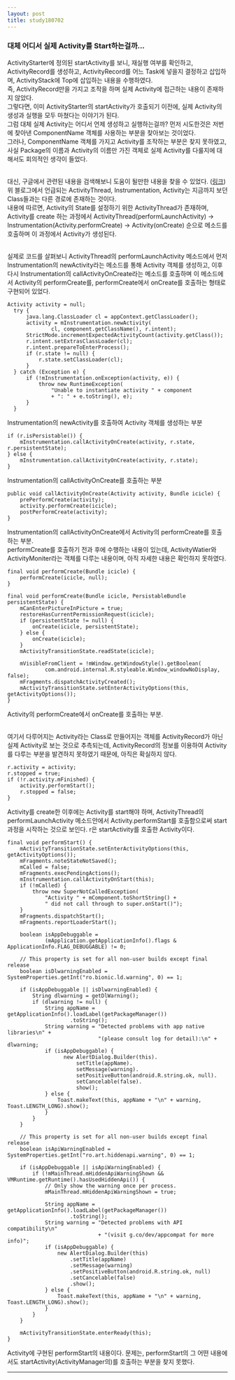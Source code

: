 ```yaml
---
layout: post
title: study180702
---
```

<h3> 대체 어디서 실제 Activity를 Start하는걸까... </h3>

ActivityStarter에 정의된 startActivity를 보니, 재실행 여부를 확인하고, ActivityRecord를 생성하고, ActivityRecord를 어느 Task에 넣을지 결정하고 삽입하며, ActivityStack에 Top에 삽입하는 내용을 수행하였다. 
<br />즉, ActivityRecord만을 가지고 조작을 하며 실제 Activity에 접근하는 내용이 존재하지 않았다. 
<br />그렇다면, 이미 ActivityStarter의 startActivity가 호출되기 이전에, 실제 Activity의 생성과 실행을 모두 마쳤다는 이야기가 된다. 
<br />그럼 대체 실제 Activity는 어디서 언제 생성하고 실행하는걸까? 먼저 시도한것은 저번에 찾아낸 ComponentName 객체를 사용하는 부분을 찾아보는 것이었다. 
<br />그러나, ComponentName 객체를 가지고 Activity를 조작하는 부분은 찾지 못하였고, 사실 Package의 이름과 Activity의 이름만 가진 객체로 실제 Activity를 다룰지에 대해서도 회의적인 생각이 들었다.

<br />대신, 구글에서 관련된 내용을 검색해보니 도움이 될만한 내용을 찾을 수 있었다. ([링크](https://medium.com/@martinomburajr/android-internals-1-how-android-starts-your-main-activity-8fcf80e65222))
<br />위 블로그에서 언급되는 ActivityThread, Instrumentation, Activity는 지금까지 보던 Class들과는 다른 경로에 존재하는 것이다. 
<br />내용에 따르면, Activity의 State를 설정하기 위한 ActivityThread가 존재하며, Activity를 create 하는 과정에서 ActivityThread(performLaunchActivity) -> Instrumentation(Activity.performCreate) -> Activity(onCreate) 순으로 메소드를 호출하며 이 과정에서 Activity가 생성된다.

<br />실제로 코드를 살펴보니 ActivityThread의 performLaunchActivity 메소드에서 먼저 Instrumentation의 newActivity라는 메소드를 통해 Activity 객체를 생성하고, 이후 다시 Instrumentation의 callActivityOnCreate라는 메소드를 호출하며 이 메소드에서 Activity의 performCreate를, performCreate에서 onCreate를 호출하는 형태로 구현되어 있었다.

~~~
Activity activity = null;
  try {
      java.lang.ClassLoader cl = appContext.getClassLoader();
      activity = mInstrumentation.newActivity(
              cl, component.getClassName(), r.intent);
      StrictMode.incrementExpectedActivityCount(activity.getClass());
      r.intent.setExtrasClassLoader(cl);
      r.intent.prepareToEnterProcess();
      if (r.state != null) {
          r.state.setClassLoader(cl);
      }
  } catch (Exception e) {
      if (!mInstrumentation.onException(activity, e)) {
          throw new RuntimeException(
              "Unable to instantiate activity " + component
              + ": " + e.toString(), e);
      }
  }
~~~
Instrumentation의 newActivity를 호출하여 Activity 객체를 생성하는 부분

~~~
if (r.isPersistable()) {
    mInstrumentation.callActivityOnCreate(activity, r.state, r.persistentState);
} else {
    mInstrumentation.callActivityOnCreate(activity, r.state);
}
~~~
Instrumentation의 callActivityOnCreate를 호출하는 부분

~~~
public void callActivityOnCreate(Activity activity, Bundle icicle) {
    prePerformCreate(activity);
    activity.performCreate(icicle);
    postPerformCreate(activity);
}
~~~
Instrumentation의 callActivityOnCreate에서 Activity의 performCreate를 호출하는 부분.
<br />performCreate를 호출하기 전과 후에 수행하는 내용이 있는데, ActivityWatier와 ActivityMoniter라는 객체를 다루는 내용이며, 아직 자세한 내용은 확인하지 못하였다.

~~~
final void performCreate(Bundle icicle) {
    performCreate(icicle, null);
}

final void performCreate(Bundle icicle, PersistableBundle persistentState) {
    mCanEnterPictureInPicture = true;
    restoreHasCurrentPermissionRequest(icicle);
    if (persistentState != null) {
        onCreate(icicle, persistentState);
    } else {
        onCreate(icicle);
    }
    mActivityTransitionState.readState(icicle);

    mVisibleFromClient = !mWindow.getWindowStyle().getBoolean(
            com.android.internal.R.styleable.Window_windowNoDisplay, false);
    mFragments.dispatchActivityCreated();
    mActivityTransitionState.setEnterActivityOptions(this, getActivityOptions());
}
~~~
Activity의 performCreate에서 onCreate를 호출하는 부분.

<br />여기서 다루어지는 Activity라는 Class로 만들어지는 객체를 ActivityRecord가 아닌 실제 Activity로 보는 것으로 추측되는데, ActivityRecord의 정보를 이용하여 Activity를 다루는 부분을 발견하지 못하였기 때문에, 아직은 확실하지 않다.

~~~
r.activity = activity;
r.stopped = true;
if (!r.activity.mFinished) {
    activity.performStart();
    r.stopped = false;
}
~~~
Activity를 create한 이후에는 Activity를 start해야 하며, ActivityThread의 performLaunchActivity 메소드안에서 Activity.performStart를 호출함으로써 start 과정을 시작하는 것으로 보인다. r은 startActivity를 호출한 Activity이다.

~~~
final void performStart() {
    mActivityTransitionState.setEnterActivityOptions(this, getActivityOptions());
    mFragments.noteStateNotSaved();
    mCalled = false;
    mFragments.execPendingActions();
    mInstrumentation.callActivityOnStart(this);
    if (!mCalled) {
        throw new SuperNotCalledException(
            "Activity " + mComponent.toShortString() +
            " did not call through to super.onStart()");
    }
    mFragments.dispatchStart();
    mFragments.reportLoaderStart();

    boolean isAppDebuggable =
            (mApplication.getApplicationInfo().flags & ApplicationInfo.FLAG_DEBUGGABLE) != 0;

    // This property is set for all non-user builds except final release
    boolean isDlwarningEnabled = SystemProperties.getInt("ro.bionic.ld.warning", 0) == 1;

    if (isAppDebuggable || isDlwarningEnabled) {
        String dlwarning = getDlWarning();
        if (dlwarning != null) {
            String appName = getApplicationInfo().loadLabel(getPackageManager())
                    .toString();
            String warning = "Detected problems with app native libraries\n" +
                             "(please consult log for detail):\n" + dlwarning;
            if (isAppDebuggable) {
                  new AlertDialog.Builder(this).
                      setTitle(appName).
                      setMessage(warning).
                      setPositiveButton(android.R.string.ok, null).
                      setCancelable(false).
                      show();
            } else {
                Toast.makeText(this, appName + "\n" + warning, Toast.LENGTH_LONG).show();
            }
        }
    }

    // This property is set for all non-user builds except final release
    boolean isApiWarningEnabled = SystemProperties.getInt("ro.art.hiddenapi.warning", 0) == 1;

    if (isAppDebuggable || isApiWarningEnabled) {
        if (!mMainThread.mHiddenApiWarningShown && VMRuntime.getRuntime().hasUsedHiddenApi()) {
            // Only show the warning once per process.
            mMainThread.mHiddenApiWarningShown = true;

            String appName = getApplicationInfo().loadLabel(getPackageManager())
                    .toString();
            String warning = "Detected problems with API compatibility\n"
                             + "(visit g.co/dev/appcompat for more info)";
            if (isAppDebuggable) {
                new AlertDialog.Builder(this)
                    .setTitle(appName)
                    .setMessage(warning)
                    .setPositiveButton(android.R.string.ok, null)
                    .setCancelable(false)
                    .show();
            } else {
                Toast.makeText(this, appName + "\n" + warning, Toast.LENGTH_LONG).show();
            }
        }
    }

    mActivityTransitionState.enterReady(this);
}
~~~
Activity에 구현된 performStart의 내용이다. 문제는, performStart의 그 어떤 내용에서도 startActivity(ActivityManager의)를 호출하는 부분을 찾지 못했다.
* * *

